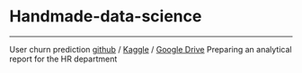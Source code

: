 # Handmade-data-science
***
User churn prediction [github](https://github.com/RuslanOraev/handmade-data-science/blob/main/notebooks/courseworks/Coursework_ML.ipynb) / [Kaggle](https://www.kaggle.com/ruslanoraev/coursework-ml) / [Google Drive](https://drive.google.com/file/d/1xq2tQejEGu2RAV3uoSeXUl_cUIWWIYCq/view?usp=sharing)
Preparing an analytical report for the HR department [](https://github.com/RuslanOraev/handmade-data-science/blob/main/notebooks/courseworks/OraevR_Coursework_analytics_2.ipynb)
